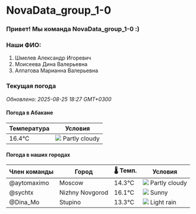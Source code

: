 # NovaData_group_1-0
### Привет! Мы команда NovaData_group_1-0 :)

### Наши ФИО:
1. Шмелев Александр Игоревич
2. Моисеева Дина Валерьевна
3. Алпатова Марианна Валерьевна

### Текущая погода
<!-- WEATHER:START -->
_Обновлено: 2025-08-25 18:27 GMT+0300_

#### Погода в Абакане

| Температура | Условия |
|-------------|----------|
| 16.4°C     | ![](https://cdn.weatherapi.com/weather/64x64/night/116.png) Partly cloudy |

#### Погода в наших городах

| Член команды  | Город               | 🌡️ Темп.  | Условия          |
|---------------|---------------------|-----------|--------------------|
| @aytomaximo    | Moscow              |   14.3°C | ![](https://cdn.weatherapi.com/weather/64x64/day/116.png) Partly cloudy |
| @sychtx        | Nizhny Novgorod     |   16.1°C | ![](https://cdn.weatherapi.com/weather/64x64/day/113.png) Sunny        |
| @Dina_Mo       | Stupino             |   13.3°C | ![](https://cdn.weatherapi.com/weather/64x64/day/296.png) Light rain   |

<!-- WEATHER:END -->
